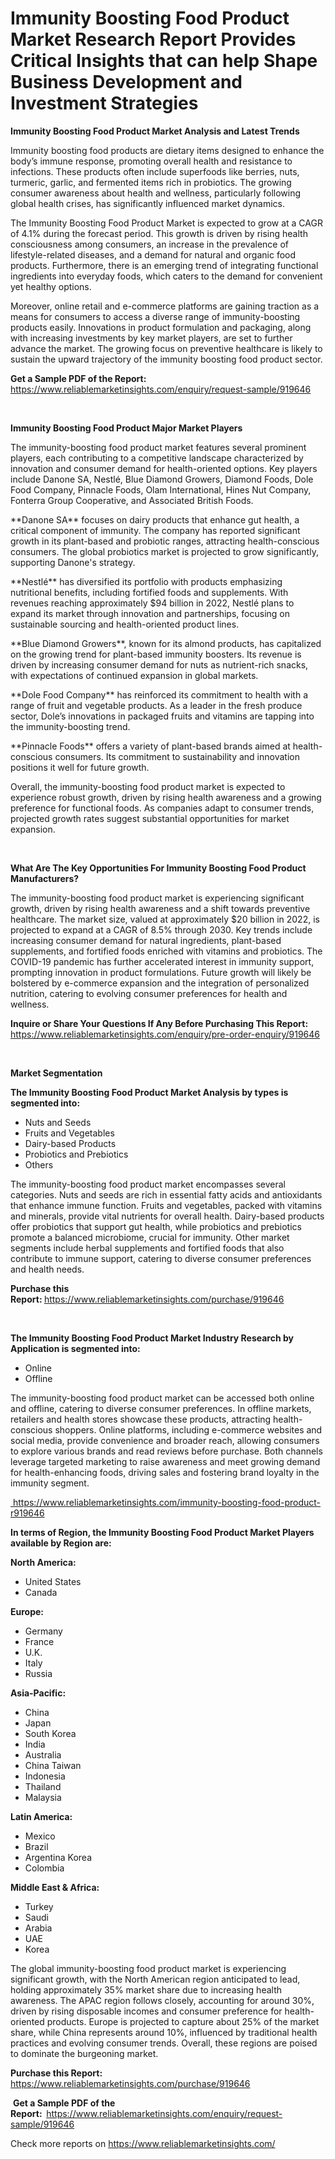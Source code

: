 <p><h1>Immunity Boosting Food Product Market Research Report Provides Critical Insights that can help Shape Business Development and Investment Strategies</h1></p><p><strong>Immunity Boosting Food Product Market Analysis and Latest Trends</strong></p>
<p><p>Immunity boosting food products are dietary items designed to enhance the body’s immune response, promoting overall health and resistance to infections. These products often include superfoods like berries, nuts, turmeric, garlic, and fermented items rich in probiotics. The growing consumer awareness about health and wellness, particularly following global health crises, has significantly influenced market dynamics.</p><p>The Immunity Boosting Food Product Market is expected to grow at a CAGR of 4.1% during the forecast period. This growth is driven by rising health consciousness among consumers, an increase in the prevalence of lifestyle-related diseases, and a demand for natural and organic food products. Furthermore, there is an emerging trend of integrating functional ingredients into everyday foods, which caters to the demand for convenient yet healthy options.</p><p>Moreover, online retail and e-commerce platforms are gaining traction as a means for consumers to access a diverse range of immunity-boosting products easily. Innovations in product formulation and packaging, along with increasing investments by key market players, are set to further advance the market. The growing focus on preventive healthcare is likely to sustain the upward trajectory of the immunity boosting food product sector.</p></p>
<p><strong>Get a Sample PDF of the Report:&nbsp;</strong> <a href="https://www.reliablemarketinsights.com/enquiry/request-sample/919646?utm_campaign=2221&utm_medium=2&utm_source=Github&utm_content=ia&utm_term=07032025&utm_id=immunity-boosting-food-product">https://www.reliablemarketinsights.com/enquiry/request-sample/919646</a></p>
<p>&nbsp;</p>
<p><strong>Immunity Boosting Food Product Major Market Players</strong></p>
<p><p>The immunity-boosting food product market features several prominent players, each contributing to a competitive landscape characterized by innovation and consumer demand for health-oriented options. Key players include Danone SA, Nestlé, Blue Diamond Growers, Diamond Foods, Dole Food Company, Pinnacle Foods, Olam International, Hines Nut Company, Fonterra Group Cooperative, and Associated British Foods.</p><p>**Danone SA** focuses on dairy products that enhance gut health, a critical component of immunity. The company has reported significant growth in its plant-based and probiotic ranges, attracting health-conscious consumers. The global probiotics market is projected to grow significantly, supporting Danone's strategy.</p><p>**Nestlé** has diversified its portfolio with products emphasizing nutritional benefits, including fortified foods and supplements. With revenues reaching approximately $94 billion in 2022, Nestlé plans to expand its market through innovation and partnerships, focusing on sustainable sourcing and health-oriented product lines.</p><p>**Blue Diamond Growers**, known for its almond products, has capitalized on the growing trend for plant-based immunity boosters. Its revenue is driven by increasing consumer demand for nuts as nutrient-rich snacks, with expectations of continued expansion in global markets.</p><p>**Dole Food Company** has reinforced its commitment to health with a range of fruit and vegetable products. As a leader in the fresh produce sector, Dole’s innovations in packaged fruits and vitamins are tapping into the immunity-boosting trend.</p><p>**Pinnacle Foods** offers a variety of plant-based brands aimed at health-conscious consumers. Its commitment to sustainability and innovation positions it well for future growth.</p><p>Overall, the immunity-boosting food product market is expected to experience robust growth, driven by rising health awareness and a growing preference for functional foods. As companies adapt to consumer trends, projected growth rates suggest substantial opportunities for market expansion.</p></p>
<p>&nbsp;</p>
<p><strong>What Are The Key Opportunities For Immunity Boosting Food Product Manufacturers?</strong></p>
<p><p>The immunity-boosting food product market is experiencing significant growth, driven by rising health awareness and a shift towards preventive healthcare. The market size, valued at approximately $20 billion in 2022, is projected to expand at a CAGR of 8.5% through 2030. Key trends include increasing consumer demand for natural ingredients, plant-based supplements, and fortified foods enriched with vitamins and probiotics. The COVID-19 pandemic has further accelerated interest in immunity support, prompting innovation in product formulations. Future growth will likely be bolstered by e-commerce expansion and the integration of personalized nutrition, catering to evolving consumer preferences for health and wellness.</p></p>
<p><strong>Inquire or Share Your Questions If Any Before Purchasing This Report:</strong> <a href="https://www.reliablemarketinsights.com/enquiry/pre-order-enquiry/919646?utm_campaign=2221&utm_medium=2&utm_source=Github&utm_content=ia&utm_term=07032025&utm_id=immunity-boosting-food-product">https://www.reliablemarketinsights.com/enquiry/pre-order-enquiry/919646</a></p>
<p>&nbsp;</p>
<p><strong>Market Segmentation</strong></p>
<p><strong>The Immunity Boosting Food Product Market Analysis by types is segmented into:</strong></p>
<p><ul><li>Nuts and Seeds</li><li>Fruits and Vegetables</li><li>Dairy-based Products</li><li>Probiotics and Prebiotics</li><li>Others</li></ul></p>
<p><p>The immunity-boosting food product market encompasses several categories. Nuts and seeds are rich in essential fatty acids and antioxidants that enhance immune function. Fruits and vegetables, packed with vitamins and minerals, provide vital nutrients for overall health. Dairy-based products offer probiotics that support gut health, while probiotics and prebiotics promote a balanced microbiome, crucial for immunity. Other market segments include herbal supplements and fortified foods that also contribute to immune support, catering to diverse consumer preferences and health needs.</p></p>
<p><strong>Purchase this Report:&nbsp;</strong><a href="https://www.reliablemarketinsights.com/purchase/919646?utm_campaign=2221&utm_medium=2&utm_source=Github&utm_content=ia&utm_term=07032025&utm_id=immunity-boosting-food-product">https://www.reliablemarketinsights.com/purchase/919646</a></p>
<p>&nbsp;</p>
<p><strong>The Immunity Boosting Food Product Market Industry Research by Application is segmented into:</strong></p>
<p><ul><li>Online</li><li>Offline</li></ul></p>
<p><p>The immunity-boosting food product market can be accessed both online and offline, catering to diverse consumer preferences. In offline markets, retailers and health stores showcase these products, attracting health-conscious shoppers. Online platforms, including e-commerce websites and social media, provide convenience and broader reach, allowing consumers to explore various brands and read reviews before purchase. Both channels leverage targeted marketing to raise awareness and meet growing demand for health-enhancing foods, driving sales and fostering brand loyalty in the immunity segment.</p></p>
<p><a href="https://www.reliablemarketinsights.com/immunity-boosting-food-product-r919646?utm_campaign=2221&utm_medium=2&utm_source=Github&utm_content=ia&utm_term=07032025&utm_id=immunity-boosting-food-product">&nbsp;https://www.reliablemarketinsights.com/immunity-boosting-food-product-r919646</a></p>
<p><strong>In terms of Region, the Immunity Boosting Food Product Market Players available by Region are:</strong></p>
<p>
    <p> <strong> North America: </strong>
        <ul>
            <li>United States</li>
            <li>Canada</li>
        </ul>
        </p> 
    <p> <strong> Europe: </strong>
        <ul>
            <li>Germany</li>
            <li>France</li>
            <li>U.K.</li>
            <li>Italy</li>
            <li>Russia</li>
        </ul>
        </p> 
    <p> <strong> Asia-Pacific: </strong>
        <ul>
            <li>China</li>
            <li>Japan</li>
            <li>South Korea</li>
            <li>India</li>
            <li>Australia</li>
            <li>China Taiwan</li>
            <li>Indonesia</li>
            <li>Thailand</li>
            <li>Malaysia</li>
        </ul>
        </p> 
    <p> <strong> Latin America: </strong>
        <ul>
            <li>Mexico</li>
            <li>Brazil</li>
            <li>Argentina Korea</li>
            <li>Colombia</li>
        </ul>
        </p> 
    <p> <strong> Middle East & Africa: </strong>
        <ul>
            <li>Turkey</li>
            <li>Saudi</li>
            <li>Arabia</li>
            <li>UAE</li>
            <li>Korea</li>
        </ul>
    </p>
    </p>
<p><p>The global immunity-boosting food product market is experiencing significant growth, with the North American region anticipated to lead, holding approximately 35% market share due to increasing health awareness. The APAC region follows closely, accounting for around 30%, driven by rising disposable incomes and consumer preference for health-oriented products. Europe is projected to capture about 25% of the market share, while China represents around 10%, influenced by traditional health practices and evolving consumer trends. Overall, these regions are poised to dominate the burgeoning market.</p></p>
<p><strong>Purchase this Report: </strong><a href="https://www.reliablemarketinsights.com/purchase/919646?utm_campaign=2221&utm_medium=2&utm_source=Github&utm_content=ia&utm_term=07032025&utm_id=immunity-boosting-food-product">https://www.reliablemarketinsights.com/purchase/919646</a></p>
<p>&nbsp;<strong>Get a Sample PDF of the Report:&nbsp;&nbsp;</strong><a href="https://www.reliablemarketinsights.com/enquiry/request-sample/919646?utm_campaign=2221&utm_medium=2&utm_source=Github&utm_content=ia&utm_term=07032025&utm_id=immunity-boosting-food-product">https://www.reliablemarketinsights.com/enquiry/request-sample/919646</a></p>
<p><strong></strong></p>
<p>Check more reports on <a href="https://www.reliablemarketinsights.com/?utm_campaign=2221&utm_medium=2&utm_source=Github&utm_content=ia&utm_term=07032025&utm_id=immunity-boosting-food-product">https://www.reliablemarketinsights.com/</a></p>